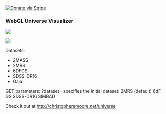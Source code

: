 [![Donate via Stripe](https://img.shields.io/badge/Donate-Stripe-green.svg)](https://buy.stripe.com/00gbJZ0OdcNs9zi288)<br>

### WebGL Universe Visualizer

![](https://cdn.rawgit.com/thenumbernine/universe/master/images/screenshot.jpg)

![](https://cdn.rawgit.com/thenumbernine/universe/master/images/screenshot-sdss3-dr12.jpg)

Datasets:
- 2MASS
- 2MRS
- 6DFGS
- SDSS-DR16
- Gaia

GET parameters:
	?dataset= specifies the initial dataset:
		2MRS		(default)
		6dF GS
		SDSS-DR16
		SIMBAD 

Check it out at http://christopheremoore.net/universe
